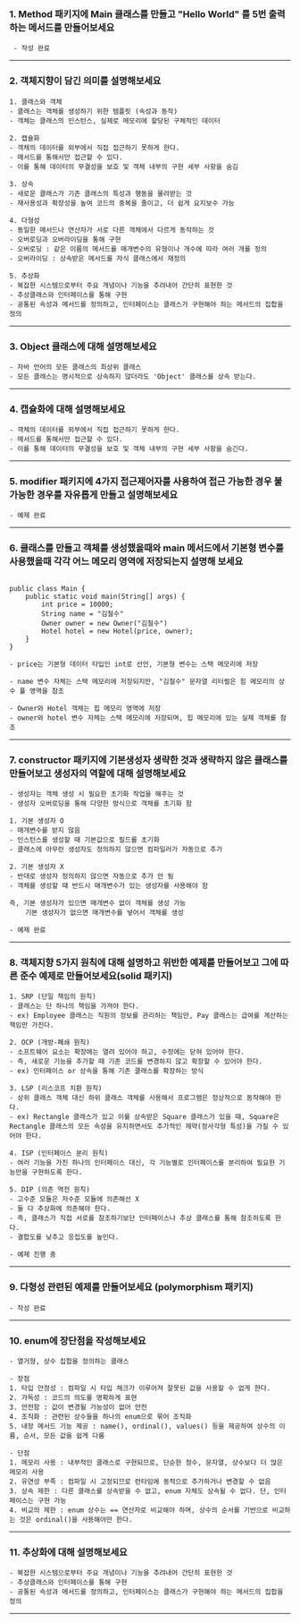 ### 1. Method 패키지에 Main 클래스를 만들고 "Hello World" 를 5번 출력하는 메서드를 만들어보세요
~~~
 - 작성 완료
~~~
--- 
### 2. 객체지향이 담긴 의미를 설명해보세요
~~~
1. 클래스와 객체
- 클래스는 객체를 생성하기 위한 템플릿 (속성과 동작)
- 객체는 클래스의 인스턴스, 실제로 메모리에 할당된 구체적인 데이터

2. 캡슐화
- 객체의 데이터를 외부에서 직접 접근하기 못하게 한다.
- 메서드를 통해서만 접근할 수 있다.
- 이를 통해 데이터의 무결성을 보호 및 객체 내부의 구현 세부 사항을 숨김

3. 상속
- 새로운 클래스가 기존 클래스의 특성과 행동을 물려받는 것
- 재사용성과 확장성을 높여 코드의 중복을 줄이고, 더 쉽게 요지보수 가능

4. 다형성
- 동일한 메서드나 연산자가 서로 다른 객체에서 다르게 동작하는 것
- 오버로딩과 오버라이딩을 통해 구현
- 오버로딩 : 같은 이름의 메서드를 매개변수의 유형이나 개수에 따라 여러 개를 정의
- 오버라이딩 : 상속받은 메서드를 자식 클래스에서 재정의

5. 추상화
- 복잡한 시스템으로부터 주요 개념이나 기능을 추려내어 간단히 표현한 것
- 추상클래스와 인터페이스를 통해 구현
- 공통된 속성과 메서드를 정의하고, 인터페이스는 클래스가 구현해야 하는 메서드의 집합을 정의

~~~
--- 

### 3. Object 클래스에 대해 설명해보세요
~~~
- 자바 언어의 모든 클래스의 최상위 클래스
- 모든 클래스는 명시적으로 상속하지 않더라도 'Object' 클래스를 상속 받는다.
~~~
---

### 4. 캡슐화에 대해 설명해보세요
~~~ 
- 객체의 데이터를 외부에서 직접 접근하기 못하게 한다.
- 메서드를 통해서만 접근할 수 있다.
- 이를 통해 데이터의 무결성을 보호 및 객체 내부의 구현 세부 사항을 숨긴다.
~~~
--- 

### 5. modifier 패키지에 4가지 접근제어자를 사용하여 접근 가능한 경우 불가능한 경우를 자유롭게 만들고 설명해보세요  
~~~
- 예제 완료
~~~
--- 

### 6. 클래스를 만들고 객체를 생성했을때와 main 메서드에서 기본형 변수를 사용했을때 각각 어느 메모리 영역에 저장되는지 설명해 보세요 
~~~

public class Main {
    public static void main(String[] args) {
        int price = 10000;
        String name = "김철수"
        Owner owner = new Owner("김철수")
        Hotel hotel = new Hotel(price, owner);
    }
}

- price는 기본형 데이터 타입인 int로 선언, 기본형 변수는 스택 메모리에 저장

- name 변수 자체는 스택 메모리에 저장되지만, "김철수" 문자열 리터럴은 힘 메모리의 상수 풀 영역을 참조

- Owner와 Hotel 객체는 힙 메모리 영역에 저장
- owner와 hotel 변수 자체는 스택 메모리에 저장되며, 힙 메모리에 있는 실제 객체를 참조
~~~
---

### 7. constructor 패키지에 기본생성자 생략한 것과 생략하지 않은 클래스를 만들어보고 생성자의 역할에 대해 설명해보세요
~~~
- 생성자는 객체 생성 시 필요한 초기화 작업을 해주는 것
- 생성자 오버로딩을 통해 다양한 방식으로 객체를 초기화 함

1. 기본 생성자 O
- 매개변수를 받지 않음
- 인스턴스를 생성할 때 기본값으로 필드를 초기화
- 클래스에 아무런 생성자도 정의하지 않으면 컴파일러가 자동으로 추가

2. 기본 생성자 X
- 반대로 생성자 정의하지 않으면 자동으로 추가 안 됨
- 객체를 생성할 때 반드시 매개변수가 있는 생성자를 사용해야 함

즉, 기본 생성자가 있으면 매개변수 없이 객체를 생성 가능
    기본 생성자가 없으면 매개변수를 넣어서 객체를 생성
    
- 예제 완료
~~~

--- 
### 8. 객체지향 5가지 원칙에 대해 설명하고 위반한 예제를 만들어보고 그에 따른 준수 예제로 만들어보세요(solid 패키지)
~~~
1. SRP (단일 책임의 원칙)
- 클래스는 단 하나의 책임을 가져야 한다.
- ex) Employee 클래스는 직원의 정보를 관리하는 책임만, Pay 클래스는 급여를 계산하는 책임만 가진다.

2. OCP (개방-폐쇄 원칙)
- 소프트웨어 요소는 확장에는 열려 있어야 하고, 수정에는 닫혀 있어야 한다.
- 즉, 새로운 기능을 추가할 때 기존 코드를 변경하지 않고 확장할 수 있어야 한다.
- ex) 인터페이스 or 상속을 통해 기존 클래스를 확장하는 방식

3. LSP (리스코프 치환 원칙)
- 상위 클래스 객체 대신 하위 클래스 객체를 사용해서 프로그램은 정상적으로 동작해야 한다.
- ex) Rectangle 클래스가 있고 이를 상속받은 Square 클래스가 있을 때, Square은 Rectangle 클래스의 모든 속성을 유지하면서도 추가적인 제약(정사각형 특성)을 가질 수 있어야 한다.

4. ISP (인터페이스 분리 원칙)
- 여러 기능을 가진 하나의 인터페이스 대신, 각 기능별로 인터페이스를 분리하여 필요한 기능만을 구현하도록 한다.

5. DIP (의존 역전 원칙)
- 고수준 모듈은 저수준 모듈에 의존해선 X
- 둘 다 추상화에 의존해야 한다.
- 즉, 클래스가 직접 서로를 참조하기보단 인터페이스나 추상 클래스를 통해 참조하도록 한다.
- 결합도를 낮추고 응집도를 높인다.

- 예제 진행 중
~~~
---

### 9. 다형성 관련된 예제를 만들어보세요 (polymorphism 패키지)
~~~
- 작성 완료
~~~
---

### 10. enum에 장단점을 작성해보세요
~~~
- 열거형, 상수 집합을 정의하는 클래스

- 장점
1. 타입 안정성 : 컴파일 시 타입 체크가 이루어져 잘못된 값을 사용할 수 없게 한다.
2. 가독성 : 코드의 의도를 명확하게 표현
3. 안전함 : 값이 변경될 가능성이 없어 안전
4. 조직화 : 관련된 상수들을 하나의 enum으로 묶어 조직화
5. 내장 메서드 기능 제공 : name(), ordinal(), values() 등을 제공하여 상수의 이름, 순서, 모든 값을 쉽게 다룸

- 단점
1. 메모리 사용 : 내부적인 클래스로 구현되므로, 단순한 정수, 문자열, 상수보다 더 많은 메모리 사용
2. 유연성 부족 : 컴파일 시 고정되므로 런타임에 동적으로 추가하거나 변경할 수 없음
3. 상속 제한 : 다른 클래스를 상속받을 수 없고, enum 자체도 상속될 수 없다. 단, 인터페이스는 구현 가능
4. 비교의 제한 : enum 상수는 == 연산자로 비교해야 하며, 상수의 순서를 기반으로 비교하는 것은 ordinal()을 사용해야만 한다. 
~~~
---

### 11. 추상화에 대해 설명해보세요
~~~
- 복잡한 시스템으로부터 주요 개념이나 기능을 추려내어 간단히 표현한 것
- 추상클래스와 인터페이스를 통해 구현
- 공통된 속성과 메서드를 정의하고, 인터페이스는 클래스가 구현해야 하는 메서드의 집합을 정의
~~~
---

